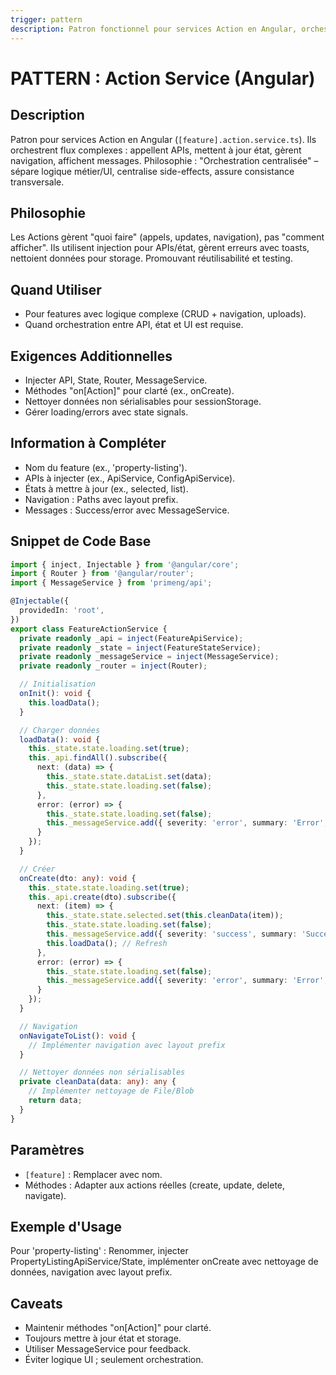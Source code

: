 ```yaml
---
trigger: pattern
description: Patron fonctionnel pour services Action en Angular, orchestrant appels API, état et navigation.
---
```


# PATTERN : Action Service (Angular)

## Description
Patron pour services Action en Angular (`[feature].action.service.ts`). Ils orchestrent flux complexes : appellent APIs, mettent à jour état, gèrent navigation, affichent messages. Philosophie : "Orchestration centralisée" – sépare logique métier/UI, centralise side-effects, assure consistance transversale.

## Philosophie
Les Actions gèrent "quoi faire" (appels, updates, navigation), pas "comment afficher". Ils utilisent injection pour APIs/état, gèrent erreurs avec toasts, nettoient données pour storage. Promouvant réutilisabilité et testing.

## Quand Utiliser
- Pour features avec logique complexe (CRUD + navigation, uploads).
- Quand orchestration entre API, état et UI est requise.

## Exigences Additionnelles
- Injecter API, State, Router, MessageService.
- Méthodes "on[Action]" pour clarté (ex., onCreate).
- Nettoyer données non sérialisables pour sessionStorage.
- Gérer loading/errors avec state signals.

## Information à Compléter
- Nom du feature (ex., 'property-listing').
- APIs à injecter (ex., ApiService, ConfigApiService).
- États à mettre à jour (ex., selected, list).
- Navigation : Paths avec layout prefix.
- Messages : Success/error avec MessageService.

## Snippet de Code Base
```typescript
import { inject, Injectable } from '@angular/core';
import { Router } from '@angular/router';
import { MessageService } from 'primeng/api';

@Injectable({
  providedIn: 'root',
})
export class FeatureActionService {
  private readonly _api = inject(FeatureApiService);
  private readonly _state = inject(FeatureStateService);
  private readonly _messageService = inject(MessageService);
  private readonly _router = inject(Router);

  // Initialisation
  onInit(): void {
    this.loadData();
  }

  // Charger données
  loadData(): void {
    this._state.state.loading.set(true);
    this._api.findAll().subscribe({
      next: (data) => {
        this._state.state.dataList.set(data);
        this._state.state.loading.set(false);
      },
      error: (error) => {
        this._state.state.loading.set(false);
        this._messageService.add({ severity: 'error', summary: 'Error', detail: 'Failed to load data' });
      }
    });
  }

  // Créer
  onCreate(dto: any): void {
    this._state.state.loading.set(true);
    this._api.create(dto).subscribe({
      next: (item) => {
        this._state.state.selected.set(this.cleanData(item));
        this._state.state.loading.set(false);
        this._messageService.add({ severity: 'success', summary: 'Success', detail: 'Item created' });
        this.loadData(); // Refresh
      },
      error: (error) => {
        this._state.state.loading.set(false);
        this._messageService.add({ severity: 'error', summary: 'Error', detail: 'Failed to create' });
      }
    });
  }

  // Navigation
  onNavigateToList(): void {
    // Implémenter navigation avec layout prefix
  }

  // Nettoyer données non sérialisables
  private cleanData(data: any): any {
    // Implémenter nettoyage de File/Blob
    return data;
  }
}
```

## Paramètres
- `[feature]` : Remplacer avec nom.
- Méthodes : Adapter aux actions réelles (create, update, delete, navigate).

## Exemple d'Usage
Pour 'property-listing' : Renommer, injecter PropertyListingApiService/State, implémenter onCreate avec nettoyage de données, navigation avec layout prefix.

## Caveats
- Maintenir méthodes "on[Action]" pour clarté.
- Toujours mettre à jour état et storage.
- Utiliser MessageService pour feedback.
- Éviter logique UI ; seulement orchestration.